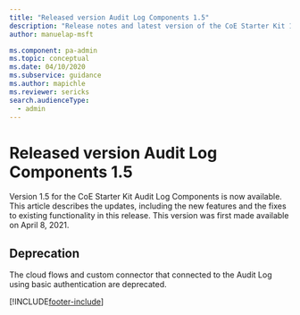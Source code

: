 ```yaml
---
title: "Released version Audit Log Components 1.5"
description: "Release notes and latest version of the CoE Starter Kit 1.5."
author: manuelap-msft

ms.component: pa-admin
ms.topic: conceptual
ms.date: 04/10/2020
ms.subservice: guidance
ms.author: mapichle
ms.reviewer: sericks
search.audienceType: 
  - admin
---
```


# Released version Audit Log Components 1.5

Version 1.5 for the CoE Starter Kit Audit Log Components is now available. This article describes the updates, including the new features and the fixes to existing functionality in this release. This version was first made available on April 8, 2021.

## Deprecation

The cloud flows and custom connector that connected to the Audit Log using basic authentication are deprecated.

[!INCLUDE[footer-include](../../../includes/footer-banner.md)]
